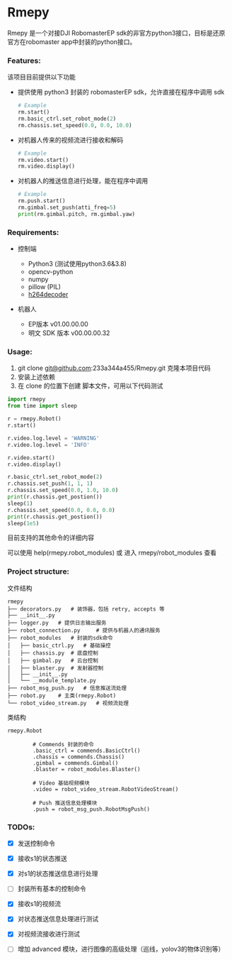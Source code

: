 # Rmepy

Rmepy 是一个对接DJI RobomasterEP sdk的非官方python3接口，目标是还原官方在robomaster app中封装的python接口。



### Features:

该项目目前提供以下功能

- 提供使用 python3 封装的 robomasterEP sdk，允许直接在程序中调用 sdk

  ```python
  # Example
  rm.start()
  rm.basic_ctrl.set_robot_mode(2)
  rm.chassis.set_speed(0.0, 0.0, 10.0)
  ```

- 对机器人传来的视频流进行接收和解码

  ```python
  # Example
  rm.video.start()
  rm.video.display()
  ```
  
- 对机器人的推送信息进行处理，能在程序中调用

  ```python
  # Example
  rm.push.start()
  rm.gimbal.set_push(atti_freq=5)
  print(rm.gimbal.pitch, rm.gimbal.yaw)
  ```



### Requirements:

- 控制端
  - Python3 (测试使用python3.6&3.8)
  - opencv-python
  - numpy
  - pillow (PIL)
  - [h264decoder](https://github.com/dji-sdk/RoboMaster-SDK/tree/master/sample_code/RoboMasterEP/stream/decoder)

- 机器人
  - EP版本  v01.00.00.00
  - 明文 SDK 版本 v00.00.00.32



### Usage:

1. git clone git@github.com:233a344a455/Rmepy.git 克隆本项目代码
2. 安装上述依赖
3. 在 clone 的位置下创建 脚本文件，可用以下代码测试


```python
import rmepy
from time import sleep

r = rmepy.Robot()
r.start()

r.video.log.level = 'WARNING'
r.video.log.level = 'INFO'

r.video.start()
r.video.display()

r.basic_ctrl.set_robot_mode(2)
r.chassis.set_push(1, 1, 1)
r.chassis.set_speed(0.0, 1.0, 10.0)
print(r.chassis.get_postion())
sleep(1)
r.chassis.set_speed(0.0, 0.0, 0.0)
print(r.chassis.get_postion())
sleep(1e5)
```

目前支持的其他命令的详细内容

可以使用 help(rmepy.robot_modules) 或 进入 rmepy/robot_modules 查看



### Project structure:

文件结构

```
rmepy
├── decorators.py	# 装饰器，包括 retry, accepts 等
├── __init__.py
├── logger.py	# 提供日志输出服务
├── robot_connection.py		# 提供与机器人的通讯服务
├── robot_modules	# 封装的sdk命令
│   ├── basic_ctrl.py	# 基础操控
│   ├── chassis.py	# 底盘控制
│   ├── gimbal.py	# 云台控制
│   ├── blaster.py	# 发射器控制
│   ├── __init__.py
│   └── __module_template.py
├── robot_msg_push.py	# 信息推送流处理
├── robot.py	# 主类(rmepy.Robot)
└── robot_video_stream.py	# 视频流处理
```

类结构

``` 
rmepy.Robot

        # Commends 封装的命令
        .basic_ctrl = commends.BasicCtrl()
        .chassis = commends.Chassis()
        .gimbal = commends.Gimbal()
        .blaster = robot_modules.Blaster()
        
        # Video 基础视频模块
        .video = robot_video_stream.RobotVideoStream()
        
        # Push 推送信息处理模块
        .push = robot_msg_push.RobotMsgPush()
```



### TODOs:

- [x]  发送控制命令
- [x]  接收s1的状态推送
- [x]  对s1的状态推送信息进行处理
- [ ]  封装所有基本的控制命令
- [x]  接收s1的视频流
- [x]  对状态推送信息处理进行测试
- [x] 对视频流接收进行测试
- [ ] 增加 advanced 模块，进行图像的高级处理（巡线，yolov3的物体识别等）

